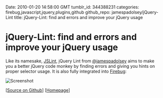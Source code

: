 Date: 2010-01-20 14:58:00 GMT
tumblr_id: 344388231
categories: firebug,javascript,jquery,plugins,github
github_repo: jamespadolsey/jQuery-Lint
title: jQuery-Lint: find and errors and improve your jQuery usage

# jQuery-Lint: find and errors and improve your jQuery usage

Like its namesake, [JSLint](http://www.jslint.com/), jQuery Lint from [@jamespadolsey](http://twitter.com/jamespadolsey) aims to make you a better jQuery code monkey by finding errors and giving you hints on proper selector usage. It is also fully integrated into [Firebug](http://getfirebug.com):

![Screenshot](http://img13.imageshack.us/img13/9527/lint.png)

[[Source on Github](http://github.com/jamespadolsey/jQuery-Lint)] [[Homepage](http://james.padolsey.com/javascript/jquery-lint/)]
